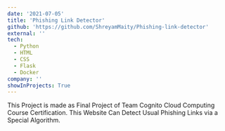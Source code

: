 ```yaml
---
date: '2021-07-05'
title: 'Phishing Link Detector'
github: 'https://github.com/ShreyamMaity/Phishing-link-detector'
external: ''
tech:
  - Python
  - HTML
  - CSS
  - Flask
  - Docker
company: ''
showInProjects: True
---
```


This Project is made as Final Project of Team Cognito Cloud Computing Course Certification.
This Website Can Detect Usual Phishing Links via a Special Algorithm.